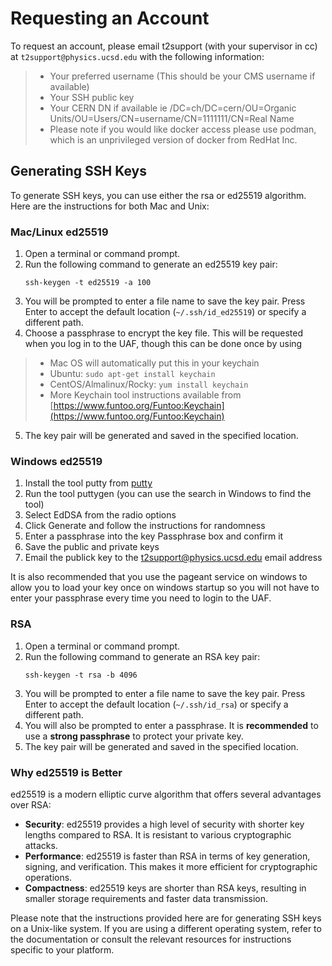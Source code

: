 # Requesting an Account

To request an account, please email t2support (with your supervisor in cc) at `t2support@physics.ucsd.edu` with the following information:

>   - Your preferred username (This should be your CMS username if available)
>   - Your SSH public key
>   - Your CERN DN if available ie /DC=ch/DC=cern/OU=Organic Units/OU=Users/CN=username/CN=1111111/CN=Real Name
>   - Please note if you would like docker access please use podman, which is an unprivileged version of docker from RedHat Inc. 

## Generating SSH Keys

To generate SSH keys, you can use either the rsa or ed25519 algorithm. Here are the instructions for both Mac and Unix:
### Mac/Linux ed25519

1. Open a terminal or command prompt.
2. Run the following command to generate an ed25519 key pair:
   ```
   ssh-keygen -t ed25519 -a 100
   ```
3. You will be prompted to enter a file name to save the key pair. Press Enter to accept the default location (`~/.ssh/id_ed25519`) or specify a different path.
4. Choose a passphrase to encrypt the key file. This will be requested when you log in to the UAF, though this can be done once by using
  > * Mac OS will automatically put this in your keychain
  > * Ubuntu: ```sudo apt-get install keychain```
  > * CentOS/Almalinux/Rocky: ```yum install keychain```
  > * More Keychain tool instructions available from [https://www.funtoo.org/Funtoo:Keychain](https://www.funtoo.org/Funtoo:Keychain)
5.  The key pair will be generated and saved in the specified location.

### Windows ed25519

1. Install the tool putty from [putty](https://www.chiark.greenend.org.uk/~sgtatham/putty)
2. Run the tool puttygen (you can use the search in Windows to find the tool)
3. Select EdDSA from the radio options
4. Click Generate and follow the instructions for randomness
5. Enter a passphrase into the key Passphrase box and confirm it
6. Save the public and private keys
7. Email the publick key to the t2support@physics.ucsd.edu email address

It is also recommended that you use the pageant service on windows to allow you to load your key once on windows startup so you will not have to enter your passphrase every time you need to login to the UAF. 


### RSA

1. Open a terminal or command prompt.
2. Run the following command to generate an RSA key pair:
   ```
   ssh-keygen -t rsa -b 4096
   ```
3. You will be prompted to enter a file name to save the key pair. Press Enter to accept the default location (`~/.ssh/id_rsa`) or specify a different path.
4. You will also be prompted to enter a passphrase. It is **recommended** to use a **strong passphrase** to protect your private key.
5. The key pair will be generated and saved in the specified location.

### Why ed25519 is Better

ed25519 is a modern elliptic curve algorithm that offers several advantages over RSA:

- **Security**: ed25519 provides a high level of security with shorter key lengths compared to RSA. It is resistant to various cryptographic attacks.
- **Performance**: ed25519 is faster than RSA in terms of key generation, signing, and verification. This makes it more efficient for cryptographic operations.
- **Compactness**: ed25519 keys are shorter than RSA keys, resulting in smaller storage requirements and faster data transmission.

Please note that the instructions provided here are for generating SSH keys on a Unix-like system. If you are using a different operating system, refer to the documentation or consult the relevant resources for instructions specific to your platform.